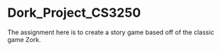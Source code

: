 # Dork_Project_CS3250

The assignment here is to create a story game based off of the classic game Zork.  
